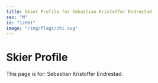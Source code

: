 ```yaml
---
title: Skier Profile for Sebastian Kristoffer Endrestad
sex: "M"
id: "12661"
image: "/img/flags/chi.svg" 
---
```


# Skier Profile

This page is for: Sebastian Kristoffer Endrestad.
    